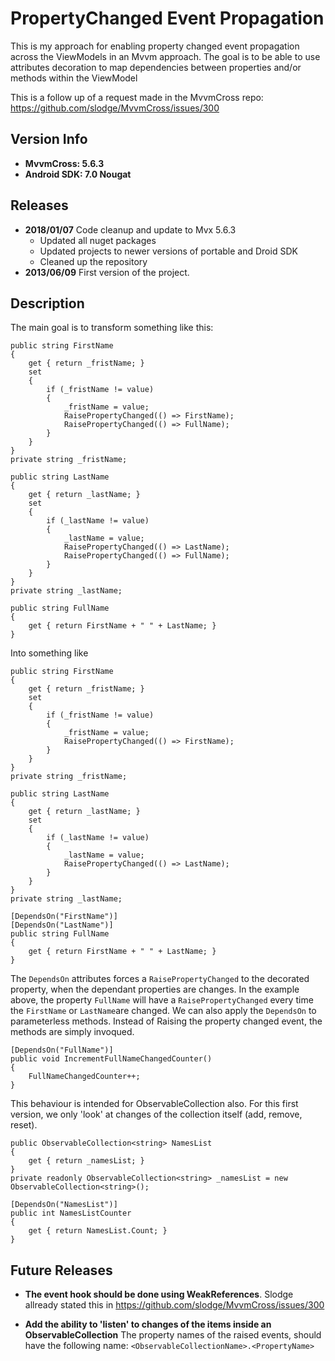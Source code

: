 # PropertyChanged Event Propagation

This is my approach for enabling property changed event propagation across the ViewModels in an Mvvm approach.
The goal is to be able to use attributes decoration to map dependencies between properties and/or methods within the ViewModel

This is a follow up of a request made in the MvvmCross repo: https://github.com/slodge/MvvmCross/issues/300

## Version Info
- **MvvmCross: 5.6.3**
- **Android SDK: 7.0 Nougat**
	
## Releases
- **2018/01/07** Code cleanup and update to Mvx 5.6.3
	- Updated all nuget packages
	- Updated projects to newer versions of portable and Droid SDK
	- Cleaned up the repository
- **2013/06/09** First version of the project.

## Description

The main goal is to transform something like this:

	public string FirstName
	{
		get { return _fristName; }
		set
		{
			if (_fristName != value)
			{
				_fristName = value;
				RaisePropertyChanged(() => FirstName);
				RaisePropertyChanged(() => FullName);
			}
		}
	}
	private string _fristName;
	
	public string LastName
	{
		get { return _lastName; }
		set
		{
			if (_lastName != value)
			{
				_lastName = value;
				RaisePropertyChanged(() => LastName);
				RaisePropertyChanged(() => FullName);
			}
		}
	}
	private string _lastName;
	
	public string FullName
	{
		get { return FirstName + " " + LastName; }
	}
	
Into something like

	public string FirstName
	{
		get { return _fristName; }
		set
		{
			if (_fristName != value)
			{
				_fristName = value;
				RaisePropertyChanged(() => FirstName);
			}
		}
	}
	private string _fristName;

	public string LastName
	{
		get { return _lastName; }
		set
		{
			if (_lastName != value)
			{
				_lastName = value;
				RaisePropertyChanged(() => LastName);
			}
		}
	}
	private string _lastName;
	
	[DependsOn("FirstName")]
	[DependsOn("LastName")]
	public string FullName
	{
		get { return FirstName + " " + LastName; }
	}
	
	
The `DependsOn` attributes forces a `RaisePropertyChanged` to the decorated property, when the dependant properties are changes. In the example above, the property `FullName` will have a `RaisePropertyChanged` every time the `FirstName` or `LastName`are changed.
We can also apply the `DependsOn` to parameterless methods. Instead of Raising the property changed event, the methods are simply invoqued.

	[DependsOn("FullName")]
	public void IncrementFullNameChangedCounter()
	{
		FullNameChangedCounter++;
	}
		
		
This behaviour is intended for ObservableCollection also. For this first version, we only 'look' at changes of the collection itself (add, remove, reset).

	public ObservableCollection<string> NamesList
	{
		get { return _namesList; }
	}
	private readonly ObservableCollection<string> _namesList = new ObservableCollection<string>();

	[DependsOn("NamesList")]
	public int NamesListCounter
	{
		get { return NamesList.Count; }
	}

	
## Future Releases

- **The event hook should be done using WeakReferences**. 
Slodge allready stated this in https://github.com/slodge/MvvmCross/issues/300

- **Add the ability to 'listen' to changes of the items inside an ObservableCollection**
The property names of the raised events, should have the following name: `<ObservableCollectionName>.<PropertyName>`

